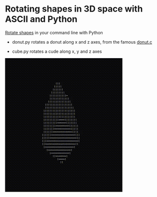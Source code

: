 # Rotating shapes in 3D space with ASCII and Python

[Rotate shapes](https://roonscape.ai/p/a-song-of-shapes-and-words) in your command line with Python

- donut.py rotates a donut along x and z axes, from the famous [donut.c](https://www.a1k0n.net/2011/07/20/donut-math.html)

- cube.py rotates a cude along x, y and z axes

![cube.gif](cube.gif)
